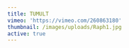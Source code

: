 ```yaml
---
title: TUMULT
vimeo: 'https://vimeo.com/260863180'
thumbnail: /images/uploads/Raph1.jpg
active: true
---
```


